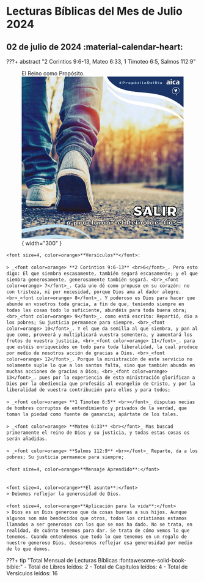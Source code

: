 # **Lecturas Bíblicas del Mes de Julio 2024**

## 02 de julio de 2024 :material-calendar-heart:

???+ abstract "2 Corintios 9:6-13, Mateo 6:33, 1 Timoteo 6:5, Salmos 112:9"
    <figure markdown><figcaption>El Reino como Propósito.</figcaption>
    ![Salmos 19](../assets/proposito.jpg){ width="300" }</figure>

    <font size=4, color=orange>**Versículos**</font>:

    > _<font color=orange> **2 Corintios 9:6-13** <br>6</font>_. Pero esto digo: El que siembra escasamente, también segará escasamente; y el que siembra generosamente, generosamente también segará. <br>_<font color=orange> 7</font>_. Cada uno dé como propuso en su corazón: no con tristeza, ni por necesidad, porque Dios ama al dador alegre. <br>_<font color=orange> 8</font>_. Y poderoso es Dios para hacer que abunde en vosotros toda gracia, a fin de que, teniendo siempre en todas las cosas todo lo suficiente, abundéis para toda buena obra; <br>_<font color=orange> 9</font>_. como está escrito: Repartió, dio a los pobres; Su justicia permanece para siempre. <br>_<font color=orange> 10</font>_. Y el que da semilla al que siembra, y pan al que come, proveerá y multiplicará vuestra sementera, y aumentará los frutos de vuestra justicia, <br>_<font color=orange> 11</font>_. para que estéis enriquecidos en todo para toda liberalidad, la cual produce por medio de nosotros acción de gracias a Dios. <br>_<font color=orange> 12</font>_. Porque la ministración de este servicio no solamente suple lo que a los santos falta, sino que también abunda en muchas acciones de gracias a Dios; <br>_<font color=orange> 13</font>_. pues por la experiencia de esta ministración glorifican a Dios por la obediencia que profesáis al evangelio de Cristo, y por la liberalidad de vuestra contribución para ellos y para todos; 
    
    > _<font color=orange> **1 Timoteo 6:5** <br></font>_ disputas necias de hombres corruptos de entendimiento y privados de la verdad, que toman la piedad como fuente de ganancia; apártate de los tales.

    > _<font color=orange> **Mateo 6:33** <br></font>_ Mas buscad primeramente el reino de Dios y su justicia, y todas estas cosas os serán añadidas.

    > _<font color=orange> **Salmos 112:9** <br></font>_ Reparte, da a los pobres; Su justicia permanece para siempre;

    <font size=4, color=orange>**Mensaje Aprendido**:</font>


    <font size=4, color=orange>**El asunto**:</font>
    > Debemos reflejar la generosidad de Dios.

    <font size=4, color=orange>**Aplicación para la vida**:</font>
    > Dios es un Dios generoso que da cosas buenas a sus hijos. Aunque algunos son más bendecidos que otros, todos los cristianos estamos llamados a ser generosos con los que se nos ha dado. No se trata, en realidad, de cuánto tenemos para dar. Se trata de cómo vemos lo que tenemos. Cuando entendemos que todo lo que tenemos en un regalo de nuestro generoso Dios, desearemos reflejar esa generosidad por medio de lo que demos.


???+ tip "Total Mensual de Lecturas Bíblicas :fontawesome-solid-book-bible:" 
    - Total de Libros leídos: 2
    - Total de Capítulos leídos: 4
    - Total de Versículos leídos: 16